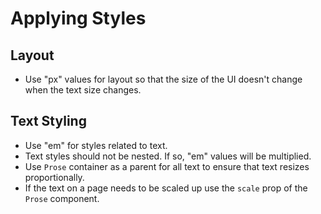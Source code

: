 # Applying Styles

## Layout 
- Use "px" values for layout so that the size of the UI doesn't change when the text size changes.

## Text Styling
- Use "em" for styles related to text.
- Text styles should not be nested. If so, "em" values will be multiplied.
- Use `Prose` container as a parent for all text to ensure that text resizes proportionally.
- If the text on a page needs to be scaled up use the `scale` prop of the `Prose` component.


